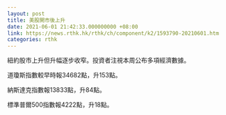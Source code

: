 ```yaml
---
layout: post
title: 美股開市後上升
date: 2021-06-01 21:42:33.000000000 +08:00
link: https://news.rthk.hk/rthk/ch/component/k2/1593790-20210601.htm
categories: rthk
---
```


紐約股市上升但升幅逐步收窄。投資者注視本周公布多項經濟數據。

道瓊斯指數較早時報34682點，升153點。

納斯達克指數報13833點，升84點。

標準普爾500指數報4222點，升18點。
